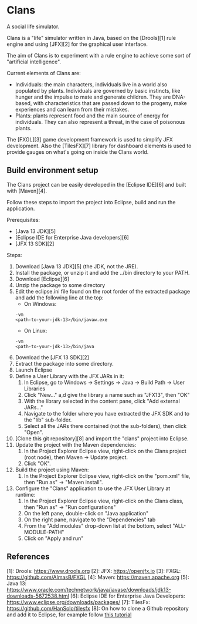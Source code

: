 # Clans
A social life simulator.

Clans is a "life" simulator written in Java, based on the [Drools][1] rule engine and using [JFX][2] for the graphical user interface.

The aim of Clans is to experiment with a rule engine to achieve some sort of "artificial intelligence". 

Current elements of Clans are:
- Individuals: the main characters, individuals live in a world also populated by plants. Individuals are governed by basic instincts, like hunger and the impulse to mate and generate children. They are DNA-based, with characteristics that are passed down to the progeny, make experiences and can learn from their mistakes.
- Plants: plants represent food and the main source of energy for individuals. They can also represent a threat, in the case of poisonous plants.

The [FXGL][3] game development framework is used to simplify JFX development.
Also the [TilesFX][7] library for dashboard elements is used to provide gauges on what's going on inside the Clans world.

## Build environment setup
The Clans project can be easily developed in the [Eclipse IDE][6] and built with [Maven][4].

Follow these steps to import the project into Eclipse, build and run the application.

Prerequisites:
- [Java 13 JDK][5]
- [Eclipse IDE for Enterprise Java developers][6]
- [JFX 13 SDK][2]

Steps:
1. Download [Java 13 JDK][5] (the JDK, not the JRE).
1. Install the package, or unzip it and add the ../bin directory to your PATH.
1. Download [Eclipse][6]
1. Unzip the package to some directory
1. Edit the eclipse.ini file found on the root forder of the extracted package and add the following line at the top:
   - On Windows:
   ```
   -vm
   <path-to-your-jdk-13>/bin/javaw.exe
   ```
   - On Linux:
   ```
   -vm
   <path-to-your-jdk-13>/bin/java
   ```
1. Download the [JFX 13 SDK][2]
1. Extract the package into some directory.
1. Launch Eclipse
1. Define a User Library with the JFX JARs in it:
   1. In Eclipse, go to Windows -> Settings -> Java -> Build Path -> User Libraries
   1. Click "New..." a,d give the library a name such as "JFX13", then "OK"
   1. With the library selected in the content pane, click "Add external JARs..."
   1. Navigate to the folder where you have extracted the JFX SDK and to the "lib" sub-folder.
   1. Select all the JARs there contained (not the sub-folders), then click "Open".
1. [Clone this git repository][8] and import the "clans" project into Eclipse.
1. Update the project with the Maven dependencies:
   1. In the Project Explorer Eclipse view, right-click on the Clans project (root node), then Maven -> Update project.
   1. Click "OK".
1. Build the project using Maven:
   1. In the Project Explorer Eclipse view, right-click on the "pom.xml" file, then "Run as" -> "Maven install". 
1. Configure the "Clans" application to use the JFX User Library at runtime:
   1. In the Project Explorer Eclipse view, right-click on the Clans class, then "Run as" -> "Run configurations"
   1. On the left pane, double-click on "Java application"
   1. On the right pane, navigate to the "Dependencies" tab
   1. From the "Add modules" drop-down list at the bottom, select "ALL-MODULE-PATH"
   1. Click on "Apply and run"

## References
[1]: Drools: https://www.drools.org
[2]: JFX: https://openjfx.io
[3]: FXGL: https://github.com/AlmasB/FXGL
[4]: Maven: https://maven.apache.org
[5]: Java 13: https://www.oracle.com/technetwork/java/javase/downloads/jdk13-downloads-5672538.html
[6]: Eclipse IDE for Enterprise Java Developers: https://www.eclipse.org/downloads/packages/
[7]: TilesFx: https://github.com/HanSolo/tilesfx
[8]: On how to clone a Github repository and add it to Eclipse, for example follow [this tutorial](https://github.com/collab-uniba/socialcde4eclipse/wiki/How-to-import-a-GitHub-project-into-Eclipse)

